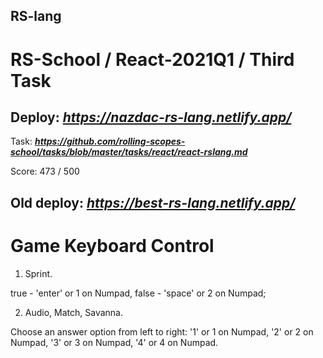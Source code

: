 ## RS-lang

# RS-School / React-2021Q1 / Third Task

## Deploy:   ***https://nazdac-rs-lang.netlify.app/***


Task: ***https://github.com/rolling-scopes-school/tasks/blob/master/tasks/react/react-rslang.md***

Score: 473 / 500

## Old deploy: ***https://best-rs-lang.netlify.app/***

# Game Keyboard Control

1. Sprint.

true - 'enter' or 1 on Numpad,
false - 'space' or 2 on Numpad;

2. Audio, Match, Savanna.

Choose an answer option from left to right:
'1' or 1 on Numpad,
'2' or 2 on Numpad,
'3' or 3 on Numpad,
'4' or 4 on Numpad.
